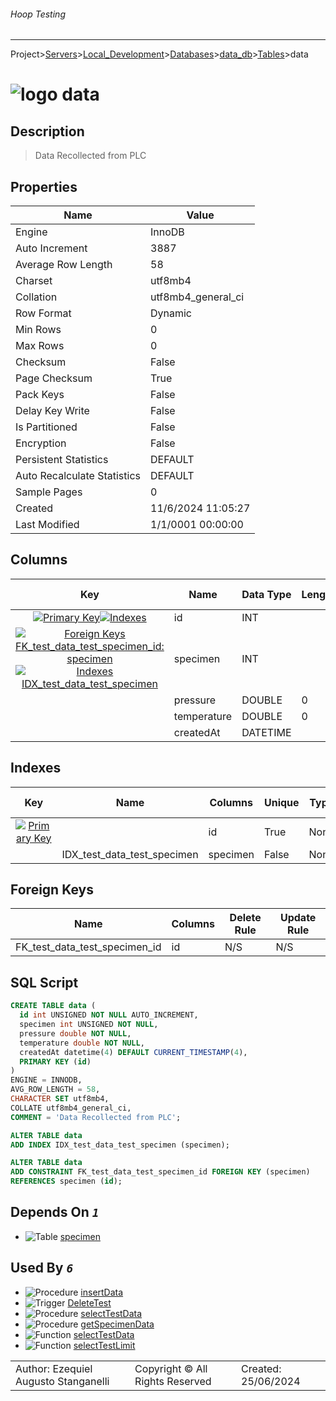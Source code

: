 ###### Hoop Testing
___
Project>[Servers](../../../../Servers.md)>[Local_Development](../../../Local_Development.md)>[Databases](../../Databases.md)>[data_db](../data_db.md)>[Tables](Tables.md)>data


# ![logo](../../../../../Images/table64.svg) data

## <a name="#Description"></a>Description
> Data Recollected from PLC
## <a name="#Properties"></a>Properties
|Name|Value|
|---|---|
|Engine|InnoDB|
|Auto Increment|3887|
|Average Row Length|58|
|Charset|utf8mb4|
|Collation|utf8mb4_general_ci|
|Row Format|Dynamic|
|Min Rows|0|
|Max Rows|0|
|Checksum|False|
|Page Checksum|True|
|Pack Keys|False|
|Delay Key Write|False|
|Is Partitioned|False|
|Encryption|False|
|Persistent Statistics|DEFAULT|
|Auto Recalculate Statistics|DEFAULT|
|Sample Pages|0|
|Created|11/6/2024 11:05:27|
|Last Modified|1/1/0001 00:00:00|


## <a name="#Columns"></a>Columns
|Key|Name|Data Type|Length|Precision|Scale|Unsigned|Zerofill|Binary|Not Null|Auto Increment|Default|Virtual|Invisible|Description|
|:---:|---|---|---|---|---|---|---|---|---|---|---|---|---|---|
|[![Primary Key ](../../../../../Images/primarykey.svg)](#Indexes)[![Indexes ](../../../../../Images/index.svg)](#Indexes)|id|INT||11||True|False|False|True|True||False|False||
|[![Foreign Keys FK_test_data_test_specimen_id: specimen](../../../../../Images/foreignkey.svg)](#ForeignKeys)[![Indexes IDX_test_data_test_specimen](../../../../../Images/index.svg)](#Indexes)|specimen|INT||11||True|False|False|True|False||False|False||
||pressure|DOUBLE|0|||False|False|False|True|False||False|False||
||temperature|DOUBLE|0|||False|False|False|True|False||False|False||
||createdAt|DATETIME||4||False|False|False|False|False|CURRENT_TIMESTAMP(4)|False|False||

## <a name="#Indexes"></a>Indexes
|Key|Name|Columns|Unique|Type|Key Lengths|
|:---:|---|---|---|---|---|
|[![Primary Key ](../../../../../Images/primarykey.svg)](#Indexes)||id|True|None|0|
||IDX_test_data_test_specimen|specimen|False|None|0|

## <a name="#ForeignKeys"></a>Foreign Keys
|Name|Columns|Delete Rule|Update Rule|
|---|---|---|---|
|FK_test_data_test_specimen_id|id|N/S|N/S|

## <a name="#SqlScript"></a>SQL Script
```SQL
CREATE TABLE data (
  id int UNSIGNED NOT NULL AUTO_INCREMENT,
  specimen int UNSIGNED NOT NULL,
  pressure double NOT NULL,
  temperature double NOT NULL,
  createdAt datetime(4) DEFAULT CURRENT_TIMESTAMP(4),
  PRIMARY KEY (id)
)
ENGINE = INNODB,
AVG_ROW_LENGTH = 58,
CHARACTER SET utf8mb4,
COLLATE utf8mb4_general_ci,
COMMENT = 'Data Recollected from PLC';

ALTER TABLE data
ADD INDEX IDX_test_data_test_specimen (specimen);

ALTER TABLE data
ADD CONSTRAINT FK_test_data_test_specimen_id FOREIGN KEY (specimen)
REFERENCES specimen (id);
```

## <a name="#DependsOn"></a>Depends On _`1`_
- ![Table](../../../../../Images/table.svg) [specimen](specimen.md)


## <a name="#UsedBy"></a>Used By _`6`_
- ![Procedure](../../../../../Images/procedure.svg) [insertData](../Procedures/insertData.md)
- ![Trigger](../../../../../Images/trigger.svg) [DeleteTest](../Triggers/DeleteTest.md)
- ![Procedure](../../../../../Images/procedure.svg) [selectTestData](../Procedures/selectTestData.md)
- ![Procedure](../../../../../Images/procedure.svg) [getSpecimenData](../Procedures/getSpecimenData.md)
- ![Function](../../../../../Images/function.svg) [selectTestData](../Functions/selectTestData.md)
- ![Function](../../../../../Images/function.svg) [selectTestLimit](../Functions/selectTestLimit.md)


||||
|---|---|---|
|Author: Ezequiel Augusto Stanganelli|Copyright © All Rights Reserved|Created: 25/06/2024|